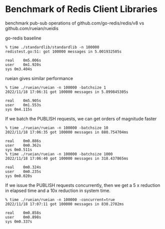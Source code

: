 # Benchmark of Redis Client Libraries

benchmark pub-sub operations of github.com/go-redis/redis/v8 vs github.com/rueian/rueidis

go-redis baseline
```
% time ./standardlib/standardlib -n 100000
redistest.go:51: got 100000 messages in 5.001932505s

real	0m5.006s
user	0m1.920s
sys	0m3.404s
```

rueian gives similar performance
```
% time ./rueian/rueian -n 100000 -batchsize 1
2022/11/18 17:06:31 got 100000 messages in 5.899845305s

real	0m5.905s
user	0m1.553s
sys	0m4.115s
```

If we batch the PUBLISH requests, we can get orders of magnitude faster

```
% time ./rueian/rueian -n 100000 -batchsize 10
2022/11/18 17:06:35 got 100000 messages in 880.754704ms

real	0m0.886s
user	0m0.362s
sys	0m0.511s
% time ./rueian/rueian -n 100000 -batchsize 1000
2022/11/18 17:06:40 got 100000 messages in 318.437865ms

real	0m0.324s
user	0m0.235s
sys	0m0.020s
```

If we issue the PUBLISH requests concurrently, then we get a 5 x reduction in elapsed time
and a 10x reduction in system time.

```
% time ./rueian/rueian -n 100000 -concurrent=true
2022/11/18 17:07:11 got 100000 messages in 830.2702ms

real	0m0.858s
user	0m0.898s
sys	0m0.337s
```